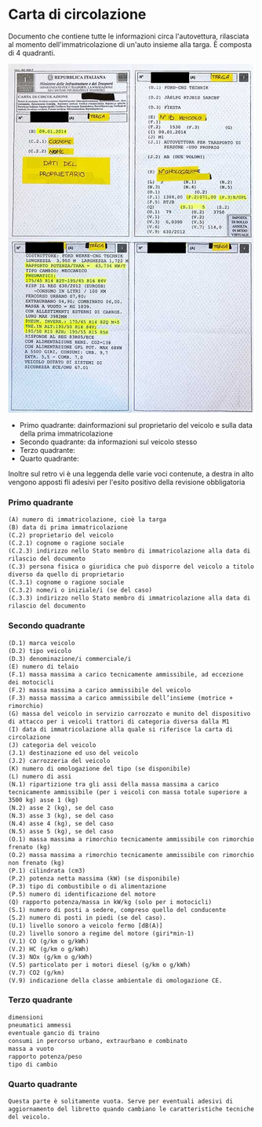 # Carta di circolazione

Documento che contiene tutte le informazioni circa l'autovettura, rilasciata al momento dell'immatricolazione di un'auto insieme alla targa. È composta di 4 quadranti.

![carta di circolazione](img/Carta_di_circolazione.bmp)

- Primo quadrante: dainformazioni sul proprietario del veicolo e sulla data della prima immatricolazione
- Secondo quadrante: da informazioni sul veicolo stesso
- Terzo quadrante:
- Quarto quadrante:

Inoltre sul retro vi è una leggenda delle varie voci contenute, a destra in alto vengono apposti fli adesivi per l'esito positivo della revisione obbligatoria

### Primo quadrante

    (A) numero di immatricolazione, cioè la targa
    (B) data di prima immatricolazione
    (C.2) proprietario del veicolo
    (C.2.1) cognome o ragione sociale
    (C.2.3) indirizzo nello Stato membro di immatricolazione alla data di rilascio del documento
    (C.3) persona fisica o giuridica che può disporre del veicolo a titolo diverso da quello di proprietario
    (C.3.1) cognome o ragione sociale
    (C.3.2) nome/i o iniziale/i (se del caso)
    (C.3.3) indirizzo nello Stato membro di immatricolazione alla data di rilascio del documento

### Secondo quadrante
    
    (D.1) marca veicolo
    (D.2) tipo veicolo
    (D.3) denominazione/i commerciale/i
    (E) numero di telaio
    (F.1) massa massima a carico tecnicamente ammissibile, ad eccezione dei motocicli
    (F.2) massa massima a carico ammissibile del veicolo
    (F.3) massa massima a carico ammissibile dell’insieme (motrice + rimorchio)
    (G) massa del veicolo in servizio carrozzato e munito del dispositivo di attacco per i veicoli trattori di categoria diversa dalla M1
    (I) data di immatricolazione alla quale si riferisce la carta di circolazione
    (J) categoria del veicolo
    (J.1) destinazione ed uso del veicolo
    (J.2) carrozzeria del veicolo
    (K) numero di omologazione del tipo (se disponibile)
    (L) numero di assi
    (N.1) ripartizione tra gli assi della massa massima a carico tecnicamente ammissibile (per i veicoli con massa totale superiore a 3500 kg) asse 1 (kg)
    (N.2) asse 2 (kg), se del caso
    (N.3) asse 3 (kg), se del caso
    (N.4) asse 4 (kg), se del caso
    (N.5) asse 5 (kg), se del caso
    (O.1) massa massima a rimorchio tecnicamente ammissibile con rimorchio frenato (kg)
    (O.2) massa massima a rimorchio tecnicamente ammissibile con rimorchio non frenato (kg)
    (P.1) cilindrata (cm3)
    (P.2) potenza netta massima (kW) (se disponibile)
    (P.3) tipo di combustibile o di alimentazione
    (P.5) numero di identificazione del motore
    (Q) rapporto potenza/massa in kW/kg (solo per i motocicli)
    (S.1) numero di posti a sedere, compreso quello del conducente
    (S.2) numero di posti in piedi (se del caso).
    (U.1) livello sonoro a veicolo fermo [dB(A)]
    (U.2) livello sonoro a regime del motore (giri*min-1)
    (V.1) CO (g/km o g/kWh)
    (V.2) HC (g/km o g/kWh)
    (V.3) NOx (g/km o g/kWh)
    (V.5) particolato per i motori diesel (g/km o g/kWh)
    (V.7) CO2 (g/km)
    (V.9) indicazione della classe ambientale di omologazione CE.

### Terzo quadrante    
    dimensioni
    pneumatici ammessi
    eventuale gancio di traino
    consumi in percorso urbano, extraurbano e combinato
    massa a vuoto
    rapporto potenza/peso
    tipo di cambio

### Quarto quadrante
    Questa parte è solitamente vuota. Serve per eventuali adesivi di aggiornamento del libretto quando cambiano le caratteristiche tecniche del veicolo.